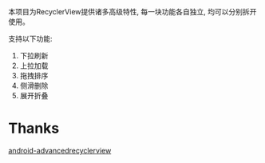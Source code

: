 本项目为RecyclerView提供诸多高级特性, 每一块功能各自独立, 均可以分别拆开使用。

支持以下功能:
1. 下拉刷新
2. 上拉加载
3. 拖拽排序
4. 侧滑删除
5. 展开折叠


# Thanks
[android-advancedrecyclerview](https://github.com/h6ah4i/android-advancedrecyclerview)
